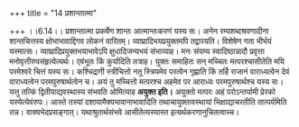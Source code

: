 +++
title = "14 प्रशान्तात्मा"

+++
।।6.14।। प्रशान्तात्मा प्रकर्षेण शान्तः आत्मान्तःकरणं यस्य सः। अनेन
रम्यशब्दश्रवणादीना शान्तचित्तस्य क्षोभाभावाद्दिगव लोकनं वारितम्।
व्याघ्रादिभयप्रयुक्तमपि तद्वारयति। विशेषेण गता भीर्भयं यस्मात्सः।
व्याघ्रादिप्रयुक्तभयाभावेऽपि क्षुधादिजन्यभयं संभाव्याह। मनः संयम्य
स्वादिष्ठान्नादौ प्रवृत्ता मनोवृत्तीरुपसंहृत्येत्यर्थः। एवंभूतः किं
कुर्यादिति तत्राह। युक्तः समाहितः सन् मच्चितः मत्परश्चासीतेति मयि
परमेश्वरे चित्तं यस्य सः। कश्चिद्रागी स्त्रीचित्तो नतु स्त्रियमेव
परत्वेन गृह्णाति किं तर्हि राजानं वाराध्यत्वेन देवं वाराध्यत्वेन
परमपुरुषार्थत्वेन च। अयं तु मच्चित्तो मत्परश्च अहमेव पर आराध्यः
परमपुरुषार्थश्च यस्य सः। यत्तु तत्किं द्वितीयाद्यवस्थास्य संभवति
ओमित्याह **अयुक्त इति।** अयुक्तो मत्परः अहं परोऽन्तर्यामी प्रेरको
यस्येत्येवंरुपः। आस्ते तस्यां दशायामैक्यभावानाभावादिति
तथाचायुक्तावस्थायां भिक्षाद्याचरतीति तात्पर्यमिति तन्न।
वाक्यभेदप्रसङ्गात्। यथाश्रुतार्थसंभवे आसीतेत्यस्यास्त
इत्यर्थकरणानुचितत्वाच्च।
